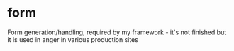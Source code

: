 # form
Form generation/handling, required by my framework - it's not finished but it is used in anger in various production sites
